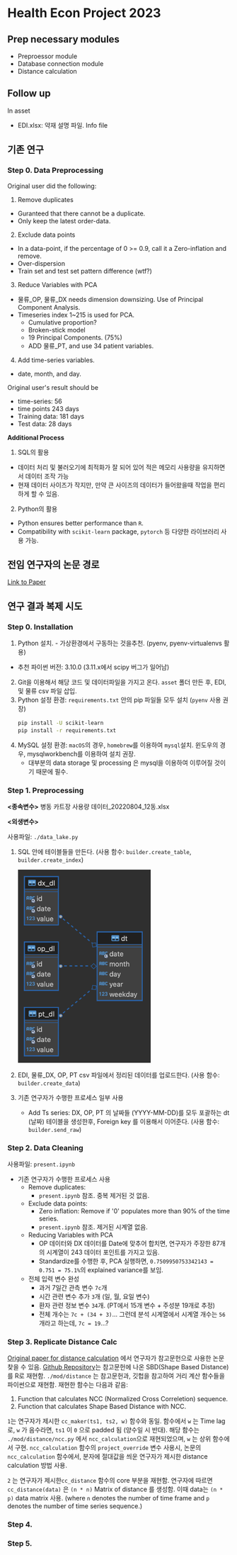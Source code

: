 # Health Econ Project 2023

## Prep necessary modules

- Preproessor module
- Database connection module
- Distance calculation

## Follow up

In asset 

- EDI.xlsx: 약재 설명 파일. Info file

## 기존 연구

### Step 0. Data Preprocessing

Original user did the following:
1. Remove duplicates
  - Guranteed that there cannot be a duplicate.
  - Only keep the latest order-data.
2. Exclude data points
  - In a data-point, if the percentage of 0 >= 0.9, call it a Zero-inflation and remove.
  - Over-dispersion
  - Train set and test set pattern difference (wtf?)
3. Reduce Variables with PCA
  - 물류_OP, 물류_DX needs dimension downsizing. Use of Principal Component Analysis.
  - Timeseries index 1~215 is used for PCA. 
    - Cumulative proportion?
    - Broken-stick model
    - 19 Principal Components.  (75%)
    - ADD 물류_PT, and use 34 patient variables. 
4. Add time-series variables. 
  - date, month, and day.

Original user's result should be
* time-series: 56
* time points 243 days
* Training data: 181 days
* Test data: 28 days

<b>Additional Process</b>
1. SQL의 활용
  - 데이터 처리 및 불러오기에 최적화가 잘 되어 있어 적은 메모리 사용량을 유지하면서 데이터 조작 가능
  - 현재 데이터 사이즈가 작지만, 만약 큰 사이즈의 데이터가 들어왔을때 작업을 편리하게 할 수 있음. 
2. Python의 활용
  - Python ensures better performance than `R`.
  - Compatibility with `scikit-learn` package, `pytorch` 등 다양한 라이브러리 사용 가능.

## 전임 연구자의 논문 경로

[Link to Paper](https://dcollection.skku.edu/public_resource/pdf/000000172988_20230917161207.pdf)

## 연구 결과 복제 시도

### Step 0. Installation

1. Python 설치. - 가상환경에서 구동하는 것을추천. (pyenv, pyenv-virtualenvs 활용)
  - 추천 파이썬 버전: 3.10.0 (3.11.x에서 scipy 버그가 일어남)
2. Git을 이용해서 해당 코드 및 데이터파일을 가지고 온다. `asset` 폴더 만든 후, EDI, 및 물류 csv 파일 삽입. 
3. Python 설정 환경: `requirements.txt` 안의 pip 파일들 모두 설치 (`pyenv` 사용 권장)
   ```bash
   pip install -U scikit-learn
   pip install -r requirements.txt
   ```
4. MySQL 설정 환경: `macOS`의 경우, `homebrew`를 이용하여 `mysql`설치. 윈도우의 경우, mysqlworkbench를 이용하여 설치 권장. 
   - 대부분의 data storage 및 processing 은 mysql을 이용하여 이루어질 것이기 때문에 필수. 

### Step 1. Preprocessing

<b><종속변수></b>
병동 카트장 사용량 데이터_20220804_12동.xlsx

<b><외생변수></b>

사용파일: `./data_lake.py`

1. SQL 안에 테이블들을 만든다. (사용 함수: `builder.create_table`, `builder.create_index`)

    <img src="./asset/database.png" alt="database_schema" width="300"></img>

3. EDI, 물류_DX, OP, PT csv 파일에서 정리된 데이터를 업로드한다. (사용 함수: `builder.create_data`)
3. 기존 연구자가 수행한 프로세스 일부 사용
   - Add Ts series: DX, OP, PT 의 날짜들 (YYYY-MM-DD)를 모두 포괄하는 dt (날짜) 테이블을 생성한후, Foreign key 를 이용해서 이어준다. (사용 함수: `builder.send_raw`)

### Step 2. Data Cleaning

사용파일: `present.ipynb`

* 기존 연구자가 수행한 프로세스 사용
  - Remove duplicates:
    * `present.ipynb` 참조. 중복 제거된 것 없음.
  - Exclude data points:
    * Zero inflation: Remove if '0' populates more than 90% of the time series.
    * `present.ipynb` 참조. 제거된 시계열 없음.
  - Reducing Variables with PCA
    * OP 데이터와 DX 데이터를 Date에 맞추어 합치면, 연구자가 주장한 87개의 시계열이 243 데이터 포인트를 가지고 있음. 
    * Standardize를 수행한 후, PCA 실행하면, `0.7509950753342143 = 0.751 = 75.1%`의 explained variance를 보임.
  - 전체 입력 변수 완성
    * 과거 7일간 관측 변수 `7c`개
    * 시간 관련 변수 추가 `3`개 (일, 월, 요일 변수)
    * 환자 관련 정보 변수 `34`개. (PT에서 15개 변수 + 주성분 19개로 추정)
    * 전체 개수는 `7c + (34 + 3)`... 그런데 분석 시계열에서 시계열 개수는 `56`개라고 하는데, `7c = 19`...?


### Step 3. Replicate Distance Calc

[Original paper for distance calculation](http://www.cs.columbia.edu/~gravano/Papers/2015/sigmod2015.pdf) 에서 연구자가 참고문헌으로 사용한 논문 찾을 수 있음. 
[Github Repository](https://github.com/asardaes/dtwclust/blob/master/R/DISTANCES-sbd.R)는 참고문헌에 나온 SBD(Shape Based Distance)를 R로 재현함.
`./mod/distance` 는 참고문헌과, 깃헙을 참고하여 거리 계산 함수들을 파이썬으로 재현함. 재현한 함수는 다음과 같음:

1. Function that calculates NCC (Normalized Cross Correletion) sequence.
2. Function that calculates Shape Based Distance with NCC.

`1`는 연구자가 제시한 `cc_maker(ts1, ts2, w)` 함수와 동일. 
함수에서 `w` 는 Time lag로, `w` 가 음수라면, `ts1` 이 `0` 으로 padded 됨 (양수일 시 반대).
해당 함수는 `./mod/distance/ncc.py` 에서 `ncc_calculation`으로 재현되었으며, `w` 는 상위 함수에서 구현. 
`ncc_calculation` 함수의 `project_override` 변수 사용시, 논문의 `ncc_calculation` 함수에서, 분자에 절대값을 씌운
연구자가 제시한 distance calculation 방법 사용. 

`2` 는 연구자가 제시한`cc_distance` 함수의 core 부분을 재현함. 연구자에 따르면 `cc_distance(data)` 은 `(n * n)` Matrix of distance 를 생성함. 
이때 data는 `(n * p)` data matrix 사용. (where `n` denotes the number of time frame and `p` denotes the number of time series sequence.) 

### Step 4.


### Step 5. 
